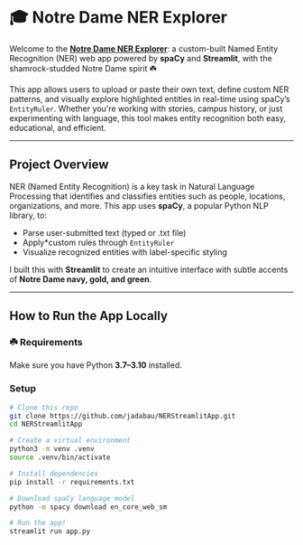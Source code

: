 # 🎓 Notre Dame NER Explorer

Welcome to the **[Notre Dame NER Explorer](https://jadabau-ner.streamlit.app/)**: a custom-built Named Entity Recognition (NER) web app powered by **spaCy** and **Streamlit**, with the shamrock-studded Notre Dame spirit ☘️

This app allows users to upload or paste their own text, define custom NER patterns, and visually explore highlighted entities in real-time using spaCy’s `EntityRuler`. Whether you're working with stories, campus history, or just experimenting with language, this tool makes entity recognition both easy, educational, and efficient.

---

## Project Overview

NER (Named Entity Recognition) is a key task in Natural Language Processing that identifies and classifies entities such as people, locations, organizations, and more. This app uses **spaCy**, a popular Python NLP library, to:

- Parse user-submitted text (typed or .txt file)
- Apply*custom rules through `EntityRuler`
- Visualize recognized entities with label-specific styling

I built this with **Streamlit** to create an intuitive interface with subtle accents of **Notre Dame navy, gold, and green**.

---

## How to Run the App Locally

### ☘️ Requirements

Make sure you have Python **3.7–3.10** installed.

### Setup

```bash
# Clone this repo
git clone https://github.com/jadabau/NERStreamlitApp.git
cd NERStreamlitApp

# Create a virtual environment
python3 -m venv .venv
source .venv/bin/activate

# Install dependencies
pip install -r requirements.txt

# Download spaCy language model
python -m spacy download en_core_web_sm

# Run the app!
streamlit run app.py
